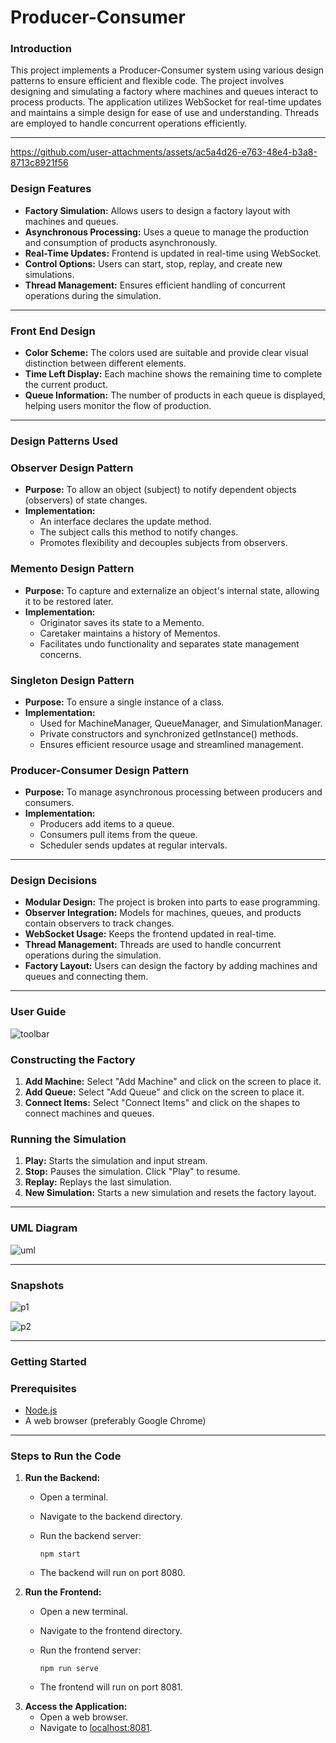 # Producer-Consumer

### Introduction

This project implements a Producer-Consumer system using various design patterns to ensure efficient and flexible code. The project involves designing and simulating a factory where machines and queues interact to process products. The application utilizes WebSocket for real-time updates and maintains a simple design for ease of use and understanding. Threads are employed to handle concurrent operations efficiently.

---
https://github.com/user-attachments/assets/ac5a4d26-e763-48e4-b3a8-8713c8921f56

### Design Features

- **Factory Simulation:** Allows users to design a factory layout with machines and queues.
- **Asynchronous Processing:** Uses a queue to manage the production and consumption of products asynchronously.
- **Real-Time Updates:** Frontend is updated in real-time using WebSocket.
- **Control Options:** Users can start, stop, replay, and create new simulations.
- **Thread Management:** Ensures efficient handling of concurrent operations during the simulation.

---

### Front End Design

- **Color Scheme:** The colors used are suitable and provide clear visual distinction between different elements.
- **Time Left Display:** Each machine shows the remaining time to complete the current product.
- **Queue Information:** The number of products in each queue is displayed, helping users monitor the flow of production.

---

### Design Patterns Used

### Observer Design Pattern

- **Purpose:** To allow an object (subject) to notify dependent objects (observers) of state changes.
- **Implementation:**
    - An interface declares the update method.
    - The subject calls this method to notify changes.
    - Promotes flexibility and decouples subjects from observers.

### Memento Design Pattern

- **Purpose:** To capture and externalize an object's internal state, allowing it to be restored later.
- **Implementation:**
    - Originator saves its state to a Memento.
    - Caretaker maintains a history of Mementos.
    - Facilitates undo functionality and separates state management concerns.

### Singleton Design Pattern

- **Purpose:** To ensure a single instance of a class.
- **Implementation:**
    - Used for MachineManager, QueueManager, and SimulationManager.
    - Private constructors and synchronized getInstance() methods.
    - Ensures efficient resource usage and streamlined management.

### Producer-Consumer Design Pattern

- **Purpose:** To manage asynchronous processing between producers and consumers.
- **Implementation:**
    - Producers add items to a queue.
    - Consumers pull items from the queue.
    - Scheduler sends updates at regular intervals.

---

### Design Decisions

- **Modular Design:** The project is broken into parts to ease programming.
- **Observer Integration:** Models for machines, queues, and products contain observers to track changes.
- **WebSocket Usage:** Keeps the frontend updated in real-time.
- **Thread Management:** Threads are used to handle concurrent operations during the simulation.
- **Factory Layout:** Users can design the factory by adding machines and queues and connecting them.

---

### User Guide

![toolbar](https://github.com/user-attachments/assets/02c875b6-76d7-403e-a288-bcc281ec70a4)

### Constructing the Factory

1. **Add Machine:** Select "Add Machine" and click on the screen to place it.
2. **Add Queue:** Select "Add Queue" and click on the screen to place it.
3. **Connect Items:** Select "Connect Items" and click on the shapes to connect machines and queues.

### Running the Simulation

1. **Play:** Starts the simulation and input stream.
2. **Stop:** Pauses the simulation. Click "Play" to resume.
3. **Replay:** Replays the last simulation.
4. **New Simulation:** Starts a new simulation and resets the factory layout.

---

### UML Diagram
![uml](https://github.com/user-attachments/assets/28fc9095-dc64-4486-bcf4-5934b93c50d9)

---

### Snapshots

![p1](https://github.com/user-attachments/assets/3829f4e1-96b3-4318-a861-1d0c867bea07)

![p2](https://github.com/user-attachments/assets/e10740af-5175-49a8-8f0e-da455eb0805b)

---

### Getting Started

### Prerequisites

- [Node.js](https://nodejs.org/)
- A web browser (preferably Google Chrome)

---

### Steps to Run the Code

1. **Run the Backend:**
    - Open a terminal.
    - Navigate to the backend directory.
    - Run the backend server:
        
        ```
        npm start
        ```
        
    - The backend will run on port 8080.
2. **Run the Frontend:**
    - Open a new terminal.
    - Navigate to the frontend directory.
    - Run the frontend server:
        
        ```
        npm run serve
        ```
        
    - The frontend will run on port 8081.
3. **Access the Application:**
    - Open a web browser.
    - Navigate to [localhost:8081](http://localhost:8081/).
